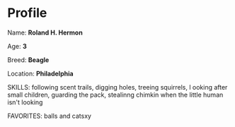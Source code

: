 # Profile

Name: **Roland H. Hermon**

Age: **3**

Breed: **Beagle**

Location: **Philadelphia**

SKILLS: following scent trails, digging holes, treeing squirrels, l
ooking after small children, guarding the pack, 
stealinng chimkin when the little human isn't looking

FAVORITES:  balls and catsxy

